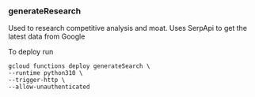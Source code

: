 ### generateResearch

Used to research competitive analysis and moat.
Uses SerpApi to get the latest data from Google

To deploy run

```
gcloud functions deploy generateSearch \
--runtime python310 \
--trigger-http \
--allow-unauthenticated
```
